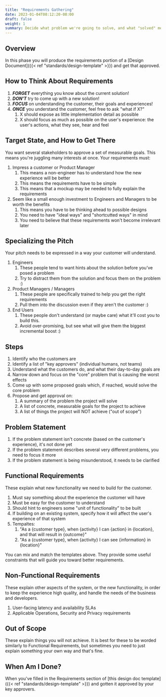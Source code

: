 ```yaml
---
title: "Requirements Gathering"
date: 2023-01-04T08:12:20-08:00
draft: false
weight: 1
summary: Decide what problem we're going to solve, and what "solved" means.
---
```


## Overview

In this phase you will produce the requirements portion of a [Design Document]({{< ref "standards/design-template" >}}) and get that approved.

## How to Think About Requirements

1. ***FORGET*** everything you know about the current solution!
2. ***DON'T*** try to come up with a new solution!
3. ***FOCUS*** on understanding the customer, their goals and experiences!
4. ***ONCE*** you understand the customer, feel free to ask "what if X?"
    1. X should expose as little implementation detail as possible
    2. X should focus as much as possible on the user's experience: the user's actions, what they see, hear and feel

## Target State, and How to Get There

You want several stakeholders to approve a set of measurable goals.
This means you're juggling many interests at once. Your requirements must:

1. Impress a customer or Product Manager
    1. This means a non-engineer has to understand how the new experience will be better
    2. This means the requirements have to be simple
    3. This means that a mockup may be needed to fully explain the requirements
2. Seem like a small enough investment to Engineers and Managers to be worth the benefits
    1. This means you have to be thinking ahead to possible designs
    2. You need to have "ideal ways" and "shortcutted ways" in mind
    3. You need to believe that these requirements won't become irrelevant later

## Specializing the Pitch

Your pitch needs to be expressed in a way your customer will understand.
1. Engineers
    1. These people tend to want hints about the solution before you've posed a problem
    2. Try to distract them from the solution and focus them on the problem :)
2. Product Managers / Managers
    1. These people are specifically trained to help you get the right requirements
    2. Pull them into the discussion even if they aren't the customer :)
3. End Users
    1. These people don't understand (or maybe care) what it'll cost you to build this.
    2. Avoid over-promising, but see what will give them the biggest incremental boost :)

## Steps

1. Identify who the customers are
2. Identify a list of "key approvers" (individual humans, not teams)
3. Understand what the customers do, and what their day-to-day goals are
4. Narrow down and focus on the "core" problem that is causing the worst effects
5. Come up with some proposed goals which, if reached, would solve the core problem
6. Propose and get approval on:
    1. A summary of the problem the project will solve
    2. A list of concrete, measurable goals for the project to achieve
    3. A list of things the project will NOT achieve ("out of scope")

## Problem Statement

1. If the problem statement isn't concrete (based on the customer's experience), it's not done yet
2. If the problem statement describes several very different problems, you need to focus it more
3. If the problem statement is being misunderstood, it needs to be clarified

## Functional Requirements

These explain what new functionality we need to build for the customer.

1. Must say something about the experience the customer will have
2. Must be easy for the customer to understand
3. Should hint to engineers some "unit of functionality" to be built
4. If building on an existing system, specify how it will affect the user's experience of that system
5. Tempaltes:
    1. "As a {customer type}, when {activity} I can {action} in {location}, and that will result in {outcome}"
    2. "As a {customer type}, when {activity} I can see {information} in {location}"

You can mix and match the templates above. They provide some useful constraints that will guide you toward better requirements.

## Non-Functional Requirements

These explain other aspects of the system, or the new functionality, in order to keep the experience high quality, and handle the needs of the business and developers.

1. User-facing latency and availability SLAs
2. Applicable Operations, Security and Privacy requirements

## Out of Scope

These explain things you will not achieve. It is best for these to be worded similarly to Functional Requirements, but sometimes you need to just explain something your own way and that's fine.

## When Am I Done?

When you've filled in the Requirements section of [this design doc template]({{< ref "standards/design-template" >}}) and gotten it approved by your key approvers.
